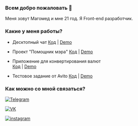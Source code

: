 ### Всем добро пожаловать 👋 

Меня зовут Магомед и мне 21 год. Я Front-end разработчик.

### Какие у меня работы?

- Десктопный чат 
[Код](https://github.com/Magomed-Suleymanov/React_chat_challenge) | [Demo](https://murmuring-journey-98080.herokuapp.com/)

- Проект "Помощник мэра" 
[Код](https://github.com/Magomed-Suleymanov/City_hall_assistant) | [Demo](https://fierce-refuge-34600.herokuapp.com/)

- Приложение для конвертирования валют  
[Код](https://github.com/Magomed-Suleymanov/Currency_converter) | [Demo](https://young-plains-15154.herokuapp.com/)

- Тестовое задание от Avito 
[Код](https://github.com/Magomed-Suleymanov/Test_avito_app) | [Demo](https://frozen-badlands-56519.herokuapp.com/)

### Как можно со мной связаться?

[![Telegram](https://img.shields.io/badge/Telegram-red?style=social&logo=telegram)](https://t.me/HiBrazza)

[![VK](https://img.shields.io/badge/VK-red?style=social&logo=vk)](https://vk.com/notochkacom)

[![instagram](https://img.shields.io/badge/instagram-000?style=social&logo=instagram)](https://www.instagram.com/ms.182/)
















